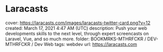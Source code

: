 # Laracasts

cover: https://laracasts.com/images/laracasts-twitter-card.png?v=12
created: March 17, 2021 4:47 AM (UTC)
description: Push your web developments skills to the next level, through expert screencasts on Laravel, Vue, and so much more.
folder: BOOKMRKS-MTHRFCKR / DEV-MTHRFCKR / Dev Web
tags: webdev
url: https://laracasts.com